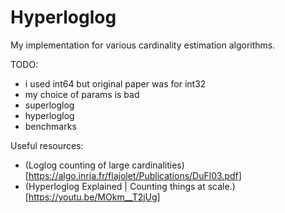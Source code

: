 # Hyperloglog

My implementation for various cardinality estimation algorithms.

TODO:
* i used int64 but original paper was for int32
* my choice of params is bad
* superloglog
* hyperloglog
* benchmarks

Useful resources:
* (Loglog counting of large cardinalities)[https://algo.inria.fr/flajolet/Publications/DuFl03.pdf]
* (Hyperloglog Explained | Counting things at scale.)[https://youtu.be/MOkm__T2jUg]